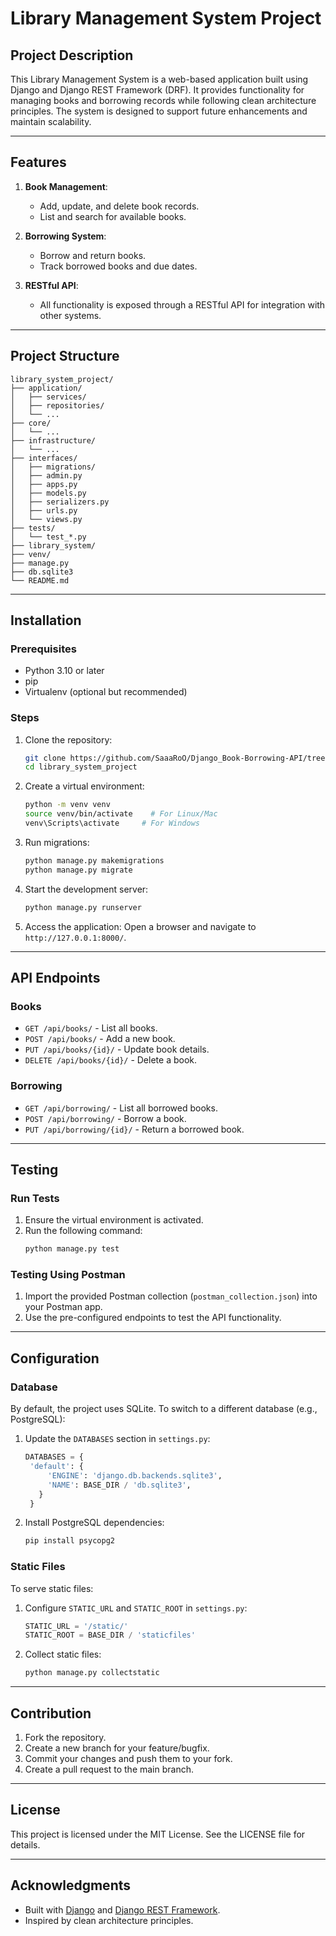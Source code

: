 # Library Management System Project

## Project Description

This Library Management System is a web-based application built using Django and Django REST Framework (DRF). It provides functionality for managing books and borrowing records while following clean architecture principles. The system is designed to support future enhancements and maintain scalability.

---

## Features

1. **Book Management**:
   - Add, update, and delete book records.
   - List and search for available books.

2. **Borrowing System**:
   - Borrow and return books.
   - Track borrowed books and due dates.

3. **RESTful API**:
   - All functionality is exposed through a RESTful API for integration with other systems.

---

## Project Structure

```plaintext
library_system_project/
├── application/
│   ├── services/
│   ├── repositories/
│   └── ...
├── core/
│   └── ...
├── infrastructure/
│   └── ...
├── interfaces/
│   ├── migrations/
│   ├── admin.py
│   ├── apps.py
│   ├── models.py
│   ├── serializers.py
│   ├── urls.py
│   └── views.py
├── tests/
│   └── test_*.py
├── library_system/
├── venv/
├── manage.py
├── db.sqlite3
└── README.md
```

---

## Installation

### Prerequisites

- Python 3.10 or later
- pip
- Virtualenv (optional but recommended)

### Steps

1. Clone the repository:
   ```bash
   git clone https://github.com/SaaaRoO/Django_Book-Borrowing-API/tree/master
   cd library_system_project
   ```

2. Create a virtual environment:
   ```bash
   python -m venv venv
   source venv/bin/activate    # For Linux/Mac
   venv\Scripts\activate     # For Windows
   ```

3. Run migrations:
   ```bash
   python manage.py makemigrations
   python manage.py migrate
   ```

4. Start the development server:
   ```bash
   python manage.py runserver
   ```

5. Access the application:
   Open a browser and navigate to `http://127.0.0.1:8000/`.

---

## API Endpoints


### Books
- `GET /api/books/` - List all books.
- `POST /api/books/` - Add a new book.
- `PUT /api/books/{id}/` - Update book details.
- `DELETE /api/books/{id}/` - Delete a book.

### Borrowing
- `GET /api/borrowing/` - List all borrowed books.
- `POST /api/borrowing/` - Borrow a book.
- `PUT /api/borrowing/{id}/` - Return a borrowed book.

---

## Testing

### Run Tests

1. Ensure the virtual environment is activated.
2. Run the following command:
   ```bash
   python manage.py test
   ```

### Testing Using Postman

1. Import the provided Postman collection (`postman_collection.json`) into your Postman app.
2. Use the pre-configured endpoints to test the API functionality.

---

## Configuration

### Database

By default, the project uses SQLite. To switch to a different database (e.g., PostgreSQL):

1. Update the `DATABASES` section in `settings.py`:
   ```python
   DATABASES = {
    'default': {
        'ENGINE': 'django.db.backends.sqlite3',
        'NAME': BASE_DIR / 'db.sqlite3',
      }
    }
   ```
2. Install PostgreSQL dependencies:
   ```bash
   pip install psycopg2
   ```

### Static Files

To serve static files:

1. Configure `STATIC_URL` and `STATIC_ROOT` in `settings.py`:
   ```python
   STATIC_URL = '/static/'
   STATIC_ROOT = BASE_DIR / 'staticfiles'
   ```
2. Collect static files:
   ```bash
   python manage.py collectstatic
   ```

---

## Contribution

1. Fork the repository.
2. Create a new branch for your feature/bugfix.
3. Commit your changes and push them to your fork.
4. Create a pull request to the main branch.

---

## License

This project is licensed under the MIT License. See the LICENSE file for details.

---

## Acknowledgments

- Built with [Django](https://www.djangoproject.com/) and [Django REST Framework](https://www.django-rest-framework.org/).
- Inspired by clean architecture principles.


